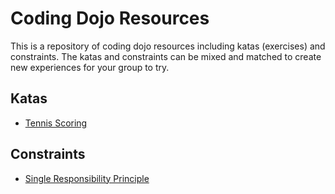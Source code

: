 # Coding Dojo Resources

This is a repository of coding dojo resources including katas (exercises) and constraints. The katas and constraints can be mixed and matched to create new experiences for your group to try.

## Katas

* [Tennis Scoring](./katas/tennis-scoring.md)

## Constraints

* [Single Responsibility Principle](./constraints/single-responsibility-principle.md)